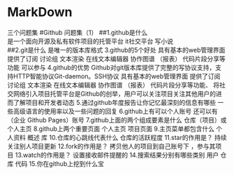 # MarkDown
三个问题集
#Github 问题集（1）
##1.github是什么    
是一个面向开源及私有软件项目的托管平台 it社交平台 写小说  
##2.git是什么
是唯一的版本库格式
3.github的5个好处
具有基本的web管理界面 提供了订阅 讨论组 文本渲染 在线文本编辑器 协作图谱 （报表） 代码片段分享等功能 可以参与
4.github的优势
Github对git版本库提供了完整的写协议支持，支持HTTP智能协议Git-daemon。SSH协议
具有基本的web管理界面 提供了订阅 讨论组 文本渲染 在线文本编辑器 协作图谱 （报表） 代码片段分享等功能、
将社交网络引入项目托管平台是Github的创举，用户可以关注项目关注其他用户的进而了解项目和开发者动态
5.通过github年度报告让你记忆最深刻的信息有哪些
一些高级语言的使用率以及一些问题的回复
6.github上有可以个人账号 还可以有（企业 Github Pages）账号
7.github上面的两个组成要素是什么
仓库（项目）或 个人主页
8.github上两个重要页面
个人主页 项目页面
9.主页菜单都包含什么
个人资料 概述  库 
10.仓库的心跳线代表什么
仓库的活跃程度
11.star的作用是？
持续关注别人项目更新
12.fork的作用是？
拷贝他人的项目到自己账号下 ，参与其项目
13.watch的作用是？
设置接收邮件提醒的
14.搜索结果分别有哪些类别
用户 仓库 代码 
15.你在github上挖到什么宝
